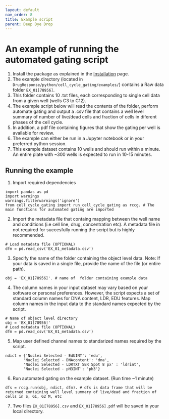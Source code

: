 ```yaml
---
layout: default
nav_order: 8
title: Example script
parent: Deep Dye Drop
---
```


# An example of running the automated gating script

1. Install the package as explained in the [Installation](/dye_drop/Installation.html) page.
2. The example directory (located in `DrugResponse/python/cell_cycle_gating/examples/`) contains a Raw data folder `EX_01[78956]`.
3. This folder contains 10 .txt files, each corresponding to single cell data from a given well (wells C3 to C12).
4. The example script below will read the contents of the folder, perform automate gating and output a .csv file that contains a well level summary of number of live/dead cells and fraction of cells in diferent phases of the cell cycle.
5. In addition, a pdf file containing figures that show the gating per well is available for review.
6. The example can either be run in a Jupyter notebook or in your preferred python session.
7. This example dataset contains 10 wells and should run within a minute. An entire plate with ~300 wells is expected to run in 10-15 minutes.

## Running the example

1. Import required dependencies
```
import pandas as pd     
import warnings
warnings.filterwarnings('ignore')
from cell_cycle_gating import run_cell_cycle_gating as rccg. # The main functions for automated gating are imported
```
2. Import the metadata file that containg mapping between the well name and conditions (i.e cell line, drug, concentration etc). A metadata file in not required for succesfully running the script but is highly recommended.
```
# Load metadata file (OPTIONAL)
dfm = pd.read_csv('EX_01_metadata.csv')
```
3. Specify the name of the folder containing the object level data. Note: If your data is saved in a single file, provide the name  of the file (or entire path).
```
obj = 'EX_01[78956]'. # name of  folder containing example data
```
4. The column names in your input dataset may vary based on your software or personal preferences. However, the script expects a set of standard column names for DNA content, LDR, EDU features. Map column names in the input data to the standard names expected by the script.
```
# Name of object level directory
obj = 'EX_01[78956]'
# Load metadata file (OPTIONAL)
dfm = pd.read_csv('EX_01_metadata.csv')
```
5. Map user defined channel names to standarized names required by the script.
```
ndict = {'Nuclei Selected - EdUINT': 'edu',
        'Nuclei Selected - DNAcontent': 'dna',
        'Nuclei Selected - LDRTXT SER Spot 8 px' : 'ldrint',
        'Nuclei Selected - pH3INT': 'ph3'}
``` 
6. Run automated gating on the example dataset. (Run time ~1 minute)
```
dfs = rccg.run(obj, ndict, dfm). # dfs is data frame that will be returned containing well level summary of live/dead and fraction of cells in S, G1, G2 M, etc
```
7. Two files `EX_01[78956].csv` and `EX_01[78956].pdf` will be saved in your local directory.



